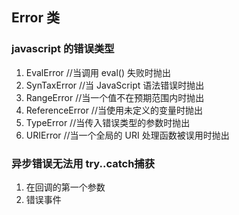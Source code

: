 ## Error 类

### javascript 的错误类型

1. EvalError //当调用 eval() 失败时抛出
2. SynTaxError  //当 JavaScript 语法错误时抛出
3. RangeError  //当一个值不在预期范围内时抛出
4. ReferenceError //当使用未定义的变量时抛出
5. TypeError  //当传入错误类型的参数时抛出
6. URIError //当一个全局的 URI 处理函数被误用时抛出


### 异步错误无法用 try..catch捕获

1. 在回调的第一个参数
2. 错误事件


